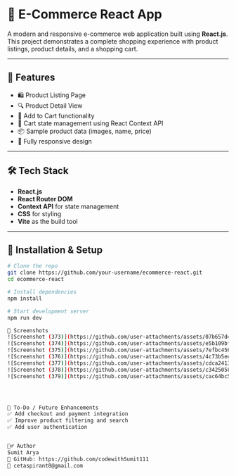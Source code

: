 # 🛒 E-Commerce React App

A modern and responsive e-commerce web application built using **React.js**. This project demonstrates a complete shopping experience with product listings, product details, and a shopping cart.

---

## 🚀 Features

- 🛍️ Product Listing Page
- 🔍 Product Detail View
- 🛒 Add to Cart functionality
- 🧮 Cart state management using React Context API
- 📦 Sample product data (images, name, price)
- 🔄 Fully responsive design

---

## 🛠️ Tech Stack

- **React.js**
- **React Router DOM**
- **Context API** for state management
- **CSS** for styling
- **Vite** as the build tool

---


## 🚧 Installation & Setup

```bash
# Clone the repo
git clone https://github.com/your-username/ecommerce-react.git
cd ecommerce-react

# Install dependencies
npm install

# Start development server
npm run dev

📸 Screenshots
![Screenshot (373)](https://github.com/user-attachments/assets/07b657d4-a7dd-4f54-b802-9e646faf7f24)
![Screenshot (374)](https://github.com/user-attachments/assets/e5b109bf-fbb4-41fe-ba7c-3a83ee3d7fa0)
![Screenshot (375)](https://github.com/user-attachments/assets/7efbc456-175e-45fc-965f-5c349b011729)
![Screenshot (376)](https://github.com/user-attachments/assets/4c73b5ee-9e2b-4ddb-8ba9-fe075ea4bebc)
![Screenshot (377)](https://github.com/user-attachments/assets/cdca2413-1bcf-4aef-9b2a-7b82ffcb2b6d)
![Screenshot (378)](https://github.com/user-attachments/assets/c3425058-cbee-437a-946c-5e9b7e54ea4e)
![Screenshot (379)](https://github.com/user-attachments/assets/cac64bc5-cacb-4cee-a61c-507c0cf6e00c)




📌 To-Do / Future Enhancements
✅ Add checkout and payment integration
✅ Improve product filtering and search
✅ Add user authentication


🙋‍♂️ Author
Sumit Arya
🔗 GitHub: https://github.com/codewithSumit111
📧 cetaspirant8@gmail.com
